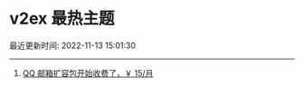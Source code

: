 # v2ex 最热主题

最近更新时间: 2022-11-13 15:01:30

--- 
1. [QQ 邮箱扩容包开始收费了，￥ 15/月](https://www.v2ex.com/t/894818) 

